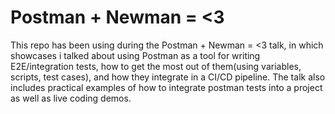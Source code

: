 # Postman + Newman  = <3

This repo has been using during the Postman + Newman = <3 talk, in which showcases i talked about using Postman as a tool for writing E2E/integration tests, how to get the most out of them(using variables, scripts, test cases), and how they integrate in a CI/CD pipeline. The talk also includes practical examples of how to integrate postman tests into a project as well as live coding demos.
